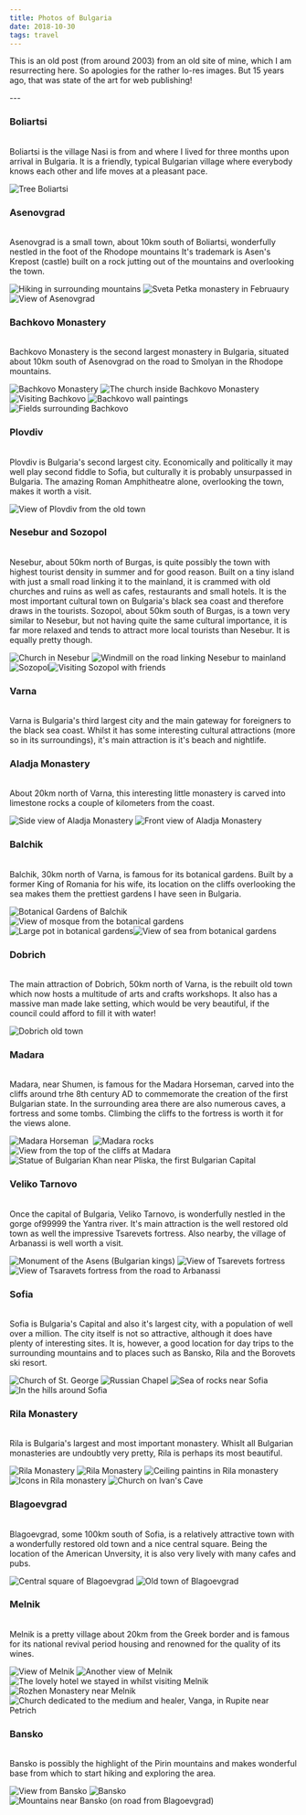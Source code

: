 ```yaml
---
title: Photos of Bulgaria
date: 2018-10-30
tags: travel
---
```

<p>This is an old post (from around 2003) from an old site of mine, which I am resurrecting here. So apologies for the rather lo-res images. But 15 years ago, that was state of the art for web publishing!</p>
---

<p><h3>Boliartsi</h3><br />Boliartsi is the village Nasi is from and where I lived for three months upon arrival in Bulgaria. It is a friendly, typical Bulgarian village where everybody knows each other and life moves at a pleasant pace.</p>
<p><img src="/assets/images/tree_boliartsi.jpg" alt="Tree Boliartsi" /></p>
<p><h3>Asenovgrad</h3><br />Asenovgrad is a small town, about 10km south of Boliartsi, wonderfully nestled in the foot of the Rhodope mountains It's trademark is Asen's Krepost (castle) built on a rock jutting out of the mountains and overlooking the town.</p>
<p><img src="/assets/images/hiking_assenovgrad.jpg" alt="Hiking in surrounding mountains" /> <img src="/assets/images/sveta_petka.jpg" alt="Sveta Petka monastery in Februaury" /> <img src="/assets/images/asenovgrad.jpg" alt="View of Asenovgrad" /></p>
<p><h3>Bachkovo Monastery</h3><br />Bachkovo Monastery is the second largest monastery in Bulgaria, situated about 10km south of Asenovgrad on the road to Smolyan in the Rhodope mountains.</p>
<p><img src="/assets/images/bachkovo_family.jpg" alt="Bachkovo Monastery" /> <img src="/assets/images/bachkovo_church.jpg" alt="The church inside Bachkovo Monastery" /> <img src="/assets/images/bachkovo.jpg" alt="Visiting Bachkovo" /> <img src="/assets/images/bachkovo_murals.jpg" alt="Bachkovo wall paintings" /> <img src="/assets/images/bachkovo_fields.jpg" alt="Fields surrounding Bachkovo" /></p>
<p><h3>Plovdiv</h3><br />Plovdiv is Bulgaria's second largest city. Economically and politically it may well play second fiddle to Sofia, but culturally it is probably unsurpassed in Bulgaria. The amazing Roman Amphitheatre alone, overlooking the town, makes it worth a visit.</p>
<p><img src="/assets/images/plovdiv.jpg" alt="View of Plovdiv from the old town" /></p>
<p><h3>Nesebur and Sozopol</h3><br />Nesebur, about 50km north of Burgas, is quite possibly the town with highest tourist density in summer and for good reason. Built on a tiny island with just a small road linking it to the mainland, it is crammed with old churches and ruins as well as cafes, restaurants and small hotels. It is the most important cultural town on Bulgaria's black sea coast and therefore draws in the tourists. Sozopol, about 50km south of Burgas, is a town very similar to Nesebur, but not having quite the same cultural importance, it is far more relaxed and tends to attract more local tourists than Nesebur. It is equally pretty though.</p>
<p><img src="/assets/images/nessebur_church.jpg" alt="Church in Nesebur" /> <img src="/assets/images/nessebur_windmill.jpg" alt="Windmill on the road linking Nesebur to mainland" /> <img src="/assets/images/sozopol.jpg" alt="Sozopol " /><img src="/assets/images/sozopol_friends.jpg" alt="Visiting Sozopol with friends" /></p>
<p><h3>Varna</h3><br />Varna is Bulgaria's third largest city and the main gateway for foreigners to the black sea coast. Whilst it has some interesting cultural attractions (more so in its surroundings), it's main attraction is it's beach and nightlife.</p>
<p><h3>Aladja Monastery</h3><br />About 20km north of Varna, this interesting little monastery is carved into limestone rocks a couple of kilometers from the coast.</p>
<p><img src="/assets/images/aladja_side.jpg" alt="Side view of Aladja Monastery" /> <img src="/assets/images/aladja_front.jpg" alt="Front view of Aladja Monastery" /></p>
<p><h3>Balchik</h3><br />Balchik, 30km north of Varna, is famous for its botanical gardens. Built by a former King of Romania for his wife, its location on the cliffs overlooking the sea makes them the prettiest gardens I have seen in Bulgaria.</p>
<p><img src="/assets/images/balchik_entrance.jpg" alt="Botanical Gardens of Balchik" /> <img src="/assets/images/balchik_mosque.jpg" alt="View of mosque from the botanical gardens" /> <img src="/assets/images/balchik_pot.jpg" alt="Large pot in botanical gardens "  /><img src="/assets/images/balchik_view.jpg" alt="View of sea from botanical gardens" /></p>
<p><h3>Dobrich</h3><br />The main attraction of Dobrich, 50km north of Varna, is the rebuilt old town which now hosts a multitude of arts and crafts workshops. It also has a massive man made lake setting, which would be very beautiful, if the council could afford to fill it with water!</p>
<p><img src="/assets/images/dobrich.jpg" alt="Dobrich old town" /></p>
<p><h3>Madara</h3><br />Madara, near Shumen, is famous for the Madara Horseman, carved into the cliffs around trhe 8th century AD to commemorate the creation of the first Bulgarian state. In the surrounding area there are also numerous caves, a fortress and some tombs. Climbing the cliffs to the fortress is worth it for the views alone.</p>
<p><img src="/assets/images/madara_horse.jpg" alt="Madara Horseman" />  <img src="/assets/images/madara_rocks.jpg" alt="Madara rocks" /> <img src="/assets/images/madara_view.jpg" alt="View from the top of the cliffs at Madara" /> <img src="/assets/images/pliska.jpg" alt="Statue of Bulgarian Khan near Pliska, the first Bulgarian Capital" /></p>
<p><h3>Veliko Tarnovo</h3><br />Once the capital of Bulgaria, Veliko Tarnovo, is wonderfully nestled in the gorge of99999 the Yantra river. It's main attraction is the well restored old town as well the impressive Tsarevets fortress. Also nearby, the village of Arbanassi is well worth a visit.</p>
<p><img src="/assets/images/veliko_turnovo.jpg" alt="Monument of the Asens (Bulgarian kings)" /> <img src="/assets/images/veliko_turnovo_robin.jpg" alt="View of Tsarevets fortress" /> <img src="/assets/images/tsarevets_bridge.jpg" alt="View of Tsaravets fortress from the road to Arbanassi" /></p>
<p><h3>Sofia</h3><br />Sofia is Bulgaria's Capital and also it's largest city, with a population of well over a million. The city itself is not so attractive, although it does have plenty of interesting sites. It is, however, a good location for day trips to the surrounding mountains and to places such as Bansko, Rila and the Borovets ski resort.</p>
<p><img src="/assets/images/sofia_church.jpg" alt="Church of St. George" /> <img src="/assets/images/sofia_russian_chapel.jpg" alt="Russian Chapel" /> <img src="/assets/images/sofia_rocks.jpg" alt="Sea of rocks near Sofia" /> <img src="/assets/images/sofia_friends.jpg" alt="In the hills around Sofia" /></p>
<p><h3>Rila Monastery</h3><br />Rila is Bulgaria's largest and most important monastery. Whislt all Bulgarian monasteries are undoubtly very pretty, Rila is perhaps its most beautiful.</p>
<p><img src="/assets/images/rila.jpg" alt="Rila Monastery" /> <img src="/assets/images/rila_monastery.jpg" alt="Rila Monastery" /> <img src="/assets/images/rila_fresco.jpg" alt="Ceiling paintins in Rila monastery" /> <img src="/assets/images/rila_icons.jpg" alt="Icons in Rila monastery" /> <img src="/assets/images/rila_hill_church.jpg" alt="Church on Ivan's Cave" /></p>
<p><h3>Blagoevgrad</h3><br />Blagoevgrad, some 100km south of Sofia, is a relatively attractive town with a wonderfully restored old town and a nice central square. Being the location of the American Unversity, it is also very lively with many cafes and pubs.</p>
<p><img src="/assets/images/blagoevgrad_center.jpg" alt="Central square of Blagoevgrad" /> <img src="/assets/images/blagoevgrad_old.jpg" alt="Old town of Blagoevgrad" /></p>
<p><h3>Melnik</h3><br />Melnik is a pretty village about 20km from the Greek border and is famous for its national revival period housing and renowned for the quality of its wines.</p>
<p><img src="/assets/images/melnik1.jpg" alt="View of Melnik" /> <img src="/assets/images/melnik2.jpg" alt="Another view of Melnik" /> <img src="/assets/images/melnik_hotel.jpg" alt="The lovely hotel we stayed in whilst visiting Melnik" /> <img src="/assets/images/rozhen_monastery.jpg" alt="Rozhen Monastery near Melnik" /> <img src="/assets/images/vanga_church.jpg" alt="Church dedicated to the medium and healer, Vanga, in Rupite near Petrich" /></p>
<p><h3>Bansko</h3><br />Bansko is possibly the highlight of the Pirin mountains and makes wonderful base from which to start hiking and exploring the area.</p>
<p><img src="/assets/images/bansko.jpg" alt="View from Bansko" /> <img src="/assets/images/bansko_house.jpg" alt="Bansko" /> <img src="/assets/images/bansko_mountains.jpg" alt="Mountains near Bansko (on road from Blagoevgrad)" /></p>
